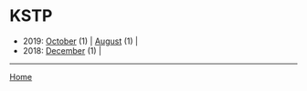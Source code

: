 # KSTP

  * 2019: 
      [October](./kstp-2019-10.md) (1) | 
      [August](./kstp-2019-08.md) (1) | 
  * 2018: 
      [December](./kstp-2018-12.md) (1) | 

----

[Home](../)
